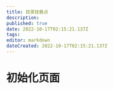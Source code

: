 ```yaml
---
title: 目录挂载点
description: 
published: true
date: 2022-10-17T02:15:21.137Z
tags: 
editor: markdown
dateCreated: 2022-10-17T02:15:21.137Z
---
```


# 初始化页面